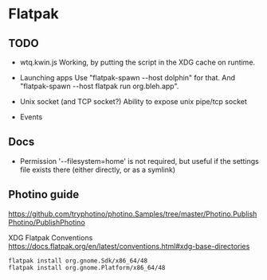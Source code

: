 # Flatpak

## TODO
- wtq.kwin.js
Working, by putting the script in the XDG cache on runtime.

- Launching apps
Use "flatpak-spawn --host dolphin" for that. And "flatpak-spawn --host flatpak run org.bleh.app".

- Unix socket (and TCP socket?)
Ability to expose unix pipe/tcp socket

- Events

## Docs
- Permission '--filesystem=home' is not required, but useful if the settings file exists there (either directly, or as a symlink)

## Photino guide
https://github.com/tryphotino/photino.Samples/tree/master/Photino.PublishPhotino/PublishPhotino

XDG Flatpak Conventions
https://docs.flatpak.org/en/latest/conventions.html#xdg-base-directories

```shell
flatpak install org.gnome.Sdk/x86_64/48
flatpak install org.gnome.Platform/x86_64/48
```